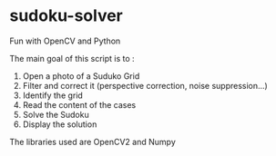 # sudoku-solver
Fun with OpenCV and Python


The main goal of this script is to :

1. Open a photo of a Suduko Grid
2. Filter and correct it (perspective correction, noise suppression...)
3. Identify the grid
4. Read the content of the cases
5. Solve the Sudoku
6. Display the solution

The libraries used are OpenCV2 and Numpy
